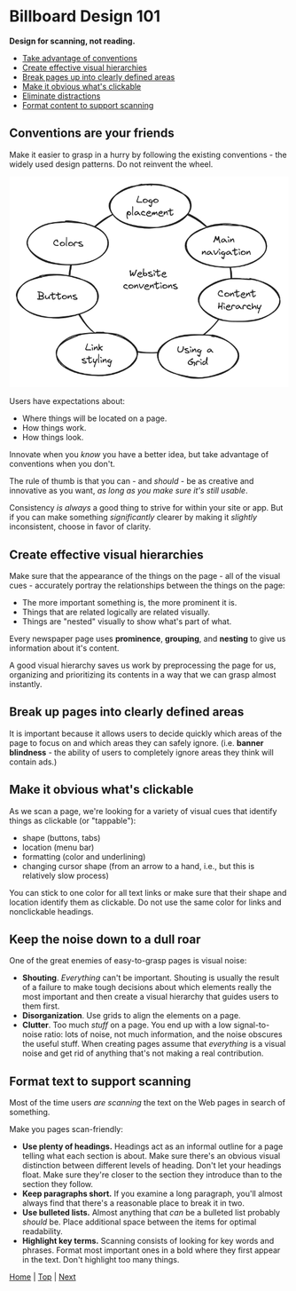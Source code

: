 # Billboard Design 101

**Design for scanning, not reading.**

- [Take advantage of conventions](#conventions-are-your-friends)
- [Create effective visual hierarchies](#create-effective-visual-hierarchies)
- [Break pages up into clearly defined areas](#break-up-pages-into-clearly-defined-areas)
- [Make it obvious what's clickable](#make-it-obvious-whats-clickable)
- [Eliminate distractions](#keep-the-noise-down-to-a-dull-roar)
- [Format content to support scanning](#format-text-to-support-scanning)

## Conventions are your friends

Make it easier to grasp in a hurry by following the existing conventions - the widely used design patterns. Do not reinvent the wheel.

![Website conventions](img/conventions.png)

Users have expectations about:

- Where things will be located on a page.
- How things work.
- How things look.

Innovate when you *know* you have a better idea, but take advantage of conventions when you don't.

The rule of thumb is that you can - and *should* - be as creative and innovative as you want, *as long as you make sure it's still usable*.

Consistency *is always* a good thing to strive for within your site or app. But if you can make something *significantly* clearer by making it *slightly* inconsistent, choose in favor of clarity.

## Create effective visual hierarchies

Make sure that the appearance of the things on the page - all of the visual cues - accurately portray the relationships between the things on the page:

- The more important something is, the more prominent it is.
- Things that are related logically are related visually.
- Things are "nested" visually to show what's part of what.

Every newspaper page uses **prominence**, **grouping**, and **nesting** to give us information about it's content.

A good visual hierarchy saves us work by preprocessing the page for us, organizing and prioritizing its contents in a way that we can grasp almost instantly.

## Break up pages into clearly defined areas

It is important because it allows users to decide quickly which areas of the page to focus on and which areas they can safely ignore. (i.e. **banner blindness** - the ability of users to completely ignore areas they think will contain ads.)

## Make it obvious what's clickable

As we scan a page, we're looking for a variety of visual cues that identify things as clickable (or "tappable"):

- shape (buttons, tabs)
- location (menu bar)
- formatting (color and underlining)
- changing cursor shape (from an arrow to a hand, i.e., but this  is relatively slow process)

You can stick to one color for all text links or make sure that their shape and location identify them as clickable. Do not use the same color for links and nonclickable headings.

## Keep the noise down to a dull roar

One of the great enemies of easy-to-grasp pages is visual noise:

- **Shouting**. *Everything* can't be important. Shouting is usually the result of a failure to make tough decisions about which elements really the most important and then create a visual hierarchy that guides users to them first.
- **Disorganization**. Use grids to align the elements on a page.
- **Clutter**. Too much *stuff* on a page. You end up with a low signal-to-noise ratio: lots of noise, not much information, and the noise obscures the useful stuff. When creating pages assume that *everything* is a visual noise and get rid of anything that's not making a real contribution.

## Format text to support scanning

Most of the time users *are scanning* the text on the Web pages in search of something.

Make you pages scan-friendly:

- **Use plenty of headings.**
Headings act as an informal outline for a page telling what each section is about.
Make sure there's an obvious visual distinction between different levels of heading.
Don't let your headings float. Make sure they're closer to the section they introduce than to the section they follow.
- **Keep paragraphs short.**
If you examine a long paragraph, you'll almost always find that there's a reasonable place to break it in two.
- **Use bulleted lists.**
Almost anything that *can* be a bulleted list probably *should* be. Place additional space between the items for optimal readability.
- **Highlight key terms.**
Scanning consists of looking for key words and phrases. Format most important ones in a bold where they first appear in the text. Don't highlight too many things.

[Home](index.md) | [Top]() | [Next](/choices.md)
